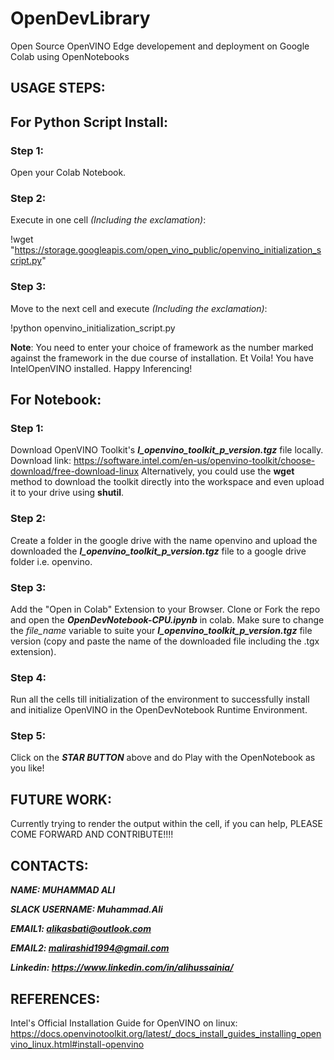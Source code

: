 # OpenDevLibrary
Open Source OpenVINO  Edge developement and deployment on Google Colab using OpenNotebooks

## USAGE STEPS:

## **For Python Script Install**:

### Step 1:
Open your Colab Notebook.

### Step 2:
Execute in one cell _(Including the exclamation)_:

!wget "https://storage.googleapis.com/open_vino_public/openvino_initialization_script.py"

### Step 3:
Move to the next cell and execute _(Including the exclamation)_:

!python openvino_initialization_script.py

**Note**: You need to enter your choice of framework as the number marked against the framework in the due course of installation.
Et Voila! You have IntelOpenVINO installed. Happy Inferencing!


## **For Notebook**:

### Step 1: 
Download OpenVINO Toolkit's ***l_openvino_toolkit_p_version.tgz*** file locally.
Download link: https://software.intel.com/en-us/openvino-toolkit/choose-download/free-download-linux
Alternatively, you could use the **wget** method to download the toolkit directly into the workspace and even upload it to your drive using  **shutil**.

### Step 2:
Create a folder in the google drive with the name openvino and upload the downloaded the ***l_openvino_toolkit_p_version.tgz*** file to a google drive folder i.e. openvino. 

### Step 3: 
Add the "Open in Colab" Extension to your Browser.
Clone or Fork the repo and open the ***OpenDevNotebook-CPU.ipynb*** in colab. Make sure to change the *file_name* variable to suite your ***l_openvino_toolkit_p_version.tgz*** file version (copy and paste the name of the downloaded file including the .tgx extension).

### Step 4: 
Run all the cells till initialization of the environment to successfully install and initialize OpenVINO in the OpenDevNotebook Runtime Environment.

### Step 5: 
Click on the ***STAR BUTTON*** above and do Play with the OpenNotebook as you like!

## FUTURE WORK:

Currently trying to render the output within the cell, if you can help, PLEASE COME FORWARD AND CONTRIBUTE!!!!

## CONTACTS:

***NAME: MUHAMMAD ALI***

***SLACK USERNAME: Muhammad.Ali***

***EMAIL1: alikasbati@outlook.com***

***EMAIL2: malirashid1994@gmail.com***

***Linkedin: https://www.linkedin.com/in/alihussainia/*** 

## REFERENCES:
Intel's Official Installation Guide for OpenVINO on linux: https://docs.openvinotoolkit.org/latest/_docs_install_guides_installing_openvino_linux.html#install-openvino

